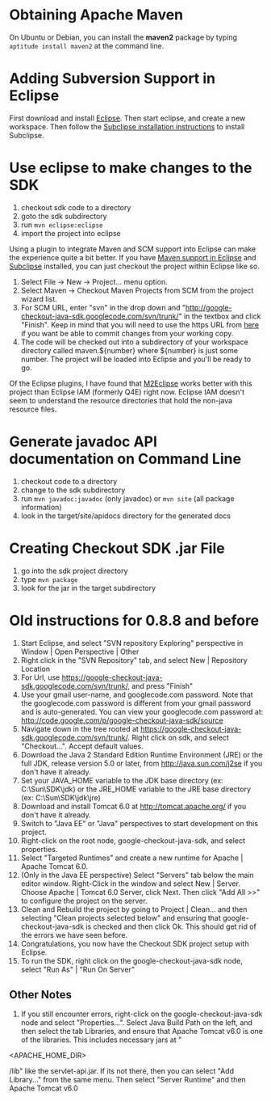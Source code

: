 # Obtaining Apache Maven #

On Ubuntu or Debian, you can install the **maven2** package by typing `aptitude install maven2` at the command line.

# Adding Subversion Support in Eclipse #

First download and install [Eclipse](http://eclipse.org/). Then start eclipse, and create a new workspace. Then follow the [Subclipse installation instructions](http://subclipse.tigris.org/servlets/ProjectProcess?pageID=p4wYuA) to install Subclipse.

# Use eclipse to make changes to the SDK #
  1. checkout sdk code to a directory
  1. goto the sdk subdirectory
  1. run `mvn eclipse:eclipse`
  1. import the project into eclipse

Using a plugin to integrate Maven and SCM support into Eclipse can make the experience quite a bit better. If you have [Maven support in Eclipse](http://maven.apache.org/eclipse-plugin.html) and [Subclipse](http://subclipse.tigris.org/) installed, you can just checkout the project within Eclipse like so.
  1. Select File -> New -> Project... menu option.
  1. Select Maven -> Checkout Maven Projects from SCM from the project wizard list.
  1. For SCM URL, enter "svn" in the drop down and "http://google-checkout-java-sdk.googlecode.com/svn/trunk/" in the textbox and click "Finish". Keep in mind that you will need to use the https URL from [here](http://code.google.com/p/google-checkout-java-sdk/source/checkout) if you want be able to commit changes from your working copy.
  1. The code will be checked out into a subdirectory of your workspace directory called maven.${number} where ${number} is just some number. The project will be loaded into Eclipse and you'll be ready to go.

Of the Eclipse plugins, I have found that [M2Eclipse](http://eclipse.org/m2e/) works better with this project than Eclipse IAM (formerly Q4E) right now. Eclipse IAM doesn't seem to understand the resource directories that hold the non-java resource files.

# Generate javadoc API documentation on Command Line #
  1. checkout code to a directory
  1. change to the sdk subdirectory
  1. run `mvn javadoc:javadoc` (only javadoc) or `mvn site` (all package information)
  1. look in the target/site/apidocs directory for the generated docs

# Creating Checkout SDK .jar File #
  1. go into the sdk project directory
  1. type `mvn package`
  1. look for the jar in the target subdirectory

# Old instructions for 0.8.8 and before #
  1. Start Eclipse, and select "SVN repository Exploring" perspective in Window | Open Perspective | Other
  1. Right click in the "SVN Repository" tab, and select New | Repository Location
  1. For Url, use https://google-checkout-java-sdk.googlecode.com/svn/trunk/, and press "Finish"
  1. Use your gmail user-name, and googlecode.com password. Note that the googlecode.com password is different from your gmail password and is auto-generated. You can view your googlecode.com password at: http://code.google.com/p/google-checkout-java-sdk/source
  1. Navigate down in the tree rooted at https://google-checkout-java-sdk.googlecode.com/svn/trunk/. Right click on sdk, and select "Checkout...". Accept default values.
  1. Download the Java 2 Standard Edition Runtime Environment (JRE) or the full JDK, release version 5.0 or later, from http://java.sun.com/j2se if you don't have it already.
  1. Set your JAVA\_HOME variable to the JDK base directory (ex: C:\Sun\SDK\jdk) or the JRE\_HOME variable to the JRE base directory (ex: C:\Sun\SDK\jdk\jre)
  1. Download and install Tomcat 6.0 at http://tomcat.apache.org/ if you don't have it already.
  1. Switch to "Java EE" or "Java" perspectives to start development on this project.
  1. Right-click on the root node, google-checkout-java-sdk, and select properties.
  1. Select "Targeted Runtimes" and create a new runtime for Apache | Apache Tomcat 6.0.
  1. (Only in the Java EE perspective) Select "Servers" tab below the main editor window.  Right-Click in the window and select New | Server.  Choose Apache | Tomcat 6.0 Server, click Next.  Then click "Add All >>" to configure the project on the server.
  1. Clean and Rebuild the project by going to Project | Clean... and then selecting "Clean projects selected below" and ensuring that google-checkout-java-sdk is checked and then click Ok.  This should get rid of the errors we have seen before.
  1. Congratulations, you now have the Checkout SDK project setup with Eclipse.
  1. To run the SDK, right click on the google-checkout-java-sdk node, select "Run As" | "Run On Server"

## Other Notes ##
  1. If you still encounter errors, right-click on the google-checkout-java-sdk node and select "Properties...". Select Java Build Path on the left, and then select the tab Libraries, and ensure that Apache Tomcat v6.0 is one of the libraries.  This includes necessary jars at "

<APACHE\_HOME\_DIR>

/lib" like the servlet-api.jar.  If its not there, then you can select "Add Library..." from the same menu.  Then select "Server Runtime" and then Apache Tomcat v6.0
